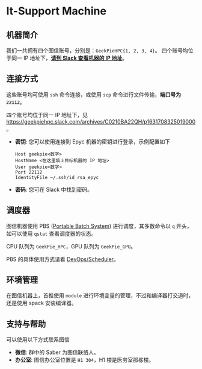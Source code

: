 # It-Support Machine

## 机器简介

我们一共拥有四个图信账号，分别是：`GeekPieHPC{1, 2, 3, 4}`。
四个账号均位于同一 IP 地址下，[**请到 Slack 查看机器的 IP 地址**](https://geekpiehpc.slack.com/archives/C0210BA22QH/p1631708325019000)。

## 连接方式

这些账号均可使用 `ssh` 命令连接，或使用 `scp` 命令进行文件传输，**端口号为 `22112`**。

四个账号均位于同一 IP 地址下，见 <https://geekpiehpc.slack.com/archives/C0210BA22QH/p1631708325019000>。

- **密钥**: 您可以使用连接到 Epyc 机器的密钥进行登录，示例配置如下

  ```sshconfig
  Host geekpie<数字>
  HostName <在这里填上目标机器的 IP 地址>
  User geekpie<数字>
  Port 22112
  IdentityFile ~/.ssh/id_rsa_epyc
  ```

- **密码**: 您可在 Slack 中找到密码。

## 调度器

图信机器使用 PBS ([Portable Batch System](https://en.wikipedia.org/wiki/Portable_Batch_System)) 进行调度，其多数命令以 `q` 开头，如可以使用 `qstat` 查看调度器的状态。

CPU 队列为 `GeekPie_HPC`，GPU 队列为 `GeekPie_GPU`。

PBS 的具体使用方式请看 [DevOps/Scheduler](../DevOps/Scheduler.md)。

## 环境管理

在图信机器上，首推使用 `module` 进行环境变量的管理，不过和编译器打交道时，还是使用 spack 安装编译器。

## 支持与帮助

可以使用以下方式联系图信
- **微信**: 群中的 Saber 为图信联络人。
- **办公室**: 图信办公室位置是 `H1 304`，H1 楼是医务室那栋楼。
